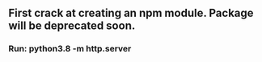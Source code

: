 ## First crack at creating an npm module. Package will be deprecated soon.

### Run: python3.8 -m http.server
